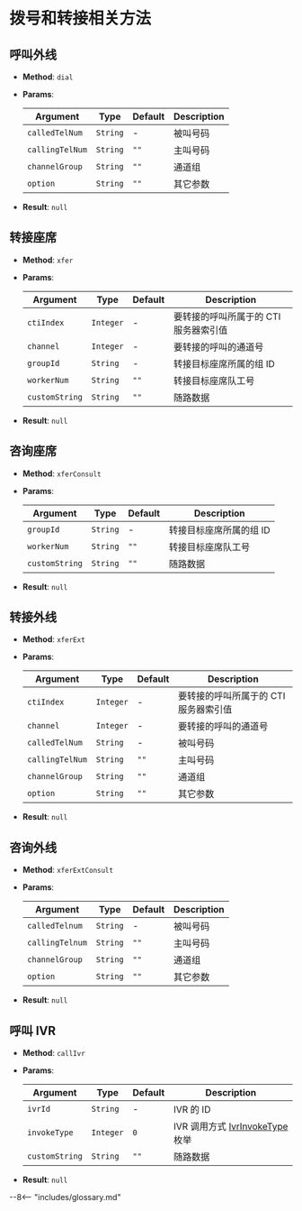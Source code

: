# 拨号和转接相关方法

## 呼叫外线

-   **Method**: `dial`

-   **Params**:

    | Argument        | Type     | Default | Description |
    | --------------- | -------- | ------- | ----------- |
    | `calledTelNum`  | `String` | -       | 被叫号码    |
    | `callingTelNum` | `String` | `""`    | 主叫号码    |
    | `channelGroup`  | `String` | `""`    | 通道组      |
    | `option`        | `String` | `""`    | 其它参数    |

-   **Result**: `null`

## 转接座席

-   **Method**: `xfer`

-   **Params**:

    | Argument       | Type      | Default | Description                           |
    | -------------- | --------- | ------- | ------------------------------------- |
    | `ctiIndex`     | `Integer` | -       | 要转接的呼叫所属于的 CTI 服务器索引值 |
    | `channel`      | `Integer` | -       | 要转接的呼叫的通道号                  |
    | `groupId`      | `String`  | -       | 转接目标座席所属的组 ID               |
    | `workerNum`    | `String`  | `""`    | 转接目标座席队工号                    |
    | `customString` | `String`  | `""`    | 随路数据                              |

-   **Result**: `null`

## 咨询座席

-   **Method**: `xferConsult`

-   **Params**:

    | Argument       | Type     | Default | Description             |
    | -------------- | -------- | ------- | ----------------------- |
    | `groupId`      | `String` | -       | 转接目标座席所属的组 ID |
    | `workerNum`    | `String` | `""`    | 转接目标座席队工号      |
    | `customString` | `String` | `""`    | 随路数据                |

-   **Result**: `null`

## 转接外线

-   **Method**: `xferExt`

-   **Params**:

    | Argument        | Type      | Default | Description                           |
    | --------------- | --------- | ------- | ------------------------------------- |
    | `ctiIndex`      | `Integer` | -       | 要转接的呼叫所属于的 CTI 服务器索引值 |
    | `channel`       | `Integer` | -       | 要转接的呼叫的通道号                  |
    | `calledTelNum`  | `String`  | -       | 被叫号码                              |
    | `callingTelNum` | `String`  | `""`    | 主叫号码                              |
    | `channelGroup`  | `String`  | `""`    | 通道组                                |
    | `option`        | `String`  | `""`    | 其它参数                              |

-   **Result**: `null`

## 咨询外线

-   **Method**: `xferExtConsult`

-   **Params**:

    | Argument        | Type     | Default | Description |
    | --------------- | -------- | ------- | ----------- |
    | `calledTelnum`  | `String` | -       | 被叫号码    |
    | `callingTelnum` | `String` | `""`    | 主叫号码    |
    | `channelGroup`  | `String` | `""`    | 通道组      |
    | `option`        | `String` | `""`    | 其它参数    |

-   **Result**: `null`

## 呼叫 IVR

-   **Method**: `callIvr`
-   **Params**:

    | Argument       | Type      | Default | Description                         |
    | -------------- | --------- | ------- | ----------------------------------- |
    | `ivrId`        | `String`  | -       | IVR 的 ID                           |
    | `invokeType`   | `Integer` | `0`     | IVR 调用方式 [IvrInvokeType][] 枚举 |
    | `customString` | `String`  | `""`    | 随路数据                            |

-   **Result**: `null`

[ivrinvoketype]: ../types/enums.md#IVR-调用类型 "IVR 调用类型"

--8<-- "includes/glossary.md"
